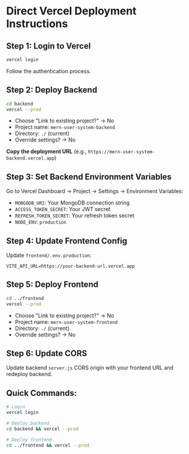 # Direct Vercel Deployment Instructions

## Step 1: Login to Vercel
```bash
vercel login
```
Follow the authentication process.

## Step 2: Deploy Backend
```bash
cd backend
vercel --prod
```
- Choose "Link to existing project?" → No
- Project name: `mern-user-system-backend`
- Directory: `./` (current)
- Override settings? → No

**Copy the deployment URL** (e.g., `https://mern-user-system-backend.vercel.app`)

## Step 3: Set Backend Environment Variables
Go to Vercel Dashboard → Project → Settings → Environment Variables:
- `MONGODB_URI`: Your MongoDB connection string
- `ACCESS_TOKEN_SECRET`: Your JWT secret
- `REFRESH_TOKEN_SECRET`: Your refresh token secret  
- `NODE_ENV`: `production`

## Step 4: Update Frontend Config
Update `frontend/.env.production`:
```
VITE_API_URL=https://your-backend-url.vercel.app
```

## Step 5: Deploy Frontend
```bash
cd ../frontend
vercel --prod
```
- Choose "Link to existing project?" → No
- Project name: `mern-user-system-frontend`
- Directory: `./` (current)
- Override settings? → No

## Step 6: Update CORS
Update backend `server.js` CORS origin with your frontend URL and redeploy backend.

## Quick Commands:
```bash
# Login
vercel login

# Deploy backend
cd backend && vercel --prod

# Deploy frontend  
cd ../frontend && vercel --prod
```